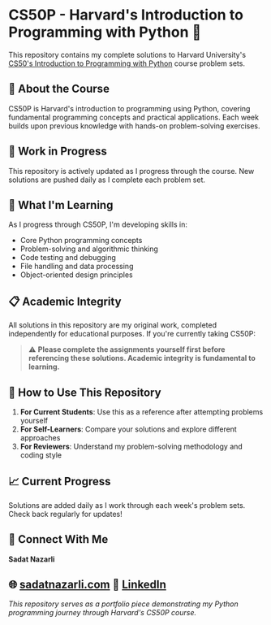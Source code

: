 # CS50P - Harvard's Introduction to Programming with Python 🐍

This repository contains my complete solutions to Harvard University's [CS50's Introduction to Programming with Python](https://cs50.harvard.edu/python/2022/) course problem sets.

## 📖 About the Course

CS50P is Harvard's introduction to programming using Python, covering fundamental programming concepts and practical applications. Each week builds upon previous knowledge with hands-on problem-solving exercises.

## 🚧 Work in Progress

This repository is actively updated as I progress through the course. New solutions are pushed daily as I complete each problem set.

## 🎯 What I'm Learning

As I progress through CS50P, I'm developing skills in:
- Core Python programming concepts
- Problem-solving and algorithmic thinking
- Code testing and debugging
- File handling and data processing
- Object-oriented design principles

## 📋 Academic Integrity

All solutions in this repository are my original work, completed independently for educational purposes. If you're currently taking CS50P:

> ⚠️ **Please complete the assignments yourself first before referencing these solutions. Academic integrity is fundamental to learning.**

## 🚀 How to Use This Repository

1. **For Current Students**: Use this as a reference after attempting problems yourself
2. **For Self-Learners**: Compare your solutions and explore different approaches
3. **For Reviewers**: Understand my problem-solving methodology and coding style

## 📈 Current Progress

Solutions are added daily as I work through each week's problem sets. Check back regularly for updates!

## 🔗 Connect With Me

**Sadat Nazarli**

🌐 [sadatnazarli.com](https://sadatnazarli.com)
💼 [LinkedIn](https://linkedin.com/in/sadatnazarli)
---

*This repository serves as a portfolio piece demonstrating my Python programming journey through Harvard's CS50P course.*
